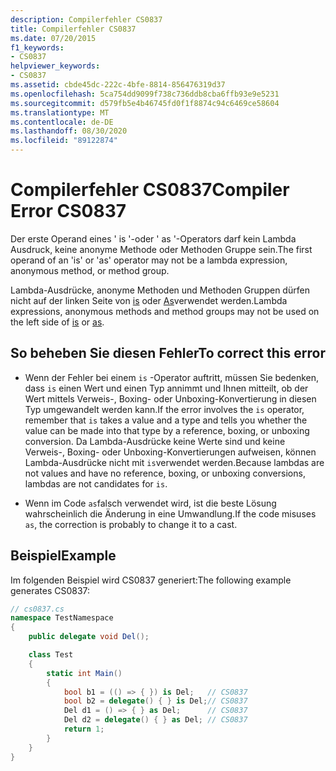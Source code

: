 ```yaml
---
description: Compilerfehler CS0837
title: Compilerfehler CS0837
ms.date: 07/20/2015
f1_keywords:
- CS0837
helpviewer_keywords:
- CS0837
ms.assetid: cbde45dc-222c-4bfe-8814-856476319d37
ms.openlocfilehash: 5ca754dd9099f738c736ddb8cba6ffb93e9e5231
ms.sourcegitcommit: d579fb5e4b46745fd0f1f8874c94c6469ce58604
ms.translationtype: MT
ms.contentlocale: de-DE
ms.lasthandoff: 08/30/2020
ms.locfileid: "89122874"
---
```

# <a name="compiler-error-cs0837"></a><span data-ttu-id="5f9e6-103">Compilerfehler CS0837</span><span class="sxs-lookup"><span data-stu-id="5f9e6-103">Compiler Error CS0837</span></span>
<span data-ttu-id="5f9e6-104">Der erste Operand eines ' is '-oder ' as '-Operators darf kein Lambda Ausdruck, keine anonyme Methode oder Methoden Gruppe sein.</span><span class="sxs-lookup"><span data-stu-id="5f9e6-104">The first operand of an 'is' or 'as' operator may not be a lambda expression, anonymous method, or method group.</span></span>

 <span data-ttu-id="5f9e6-105">Lambda-Ausdrücke, anonyme Methoden und Methoden Gruppen dürfen nicht auf der linken Seite von [is](../language-reference/operators/type-testing-and-cast.md#is-operator) oder [As](../language-reference/operators/type-testing-and-cast.md#as-operator)verwendet werden.</span><span class="sxs-lookup"><span data-stu-id="5f9e6-105">Lambda expressions, anonymous methods and method groups may not be used on the left side of [is](../language-reference/operators/type-testing-and-cast.md#is-operator) or [as](../language-reference/operators/type-testing-and-cast.md#as-operator).</span></span>

## <a name="to-correct-this-error"></a><span data-ttu-id="5f9e6-106">So beheben Sie diesen Fehler</span><span class="sxs-lookup"><span data-stu-id="5f9e6-106">To correct this error</span></span>

- <span data-ttu-id="5f9e6-107">Wenn der Fehler bei einem `is` -Operator auftritt, müssen Sie bedenken, dass `is` einen Wert und einen Typ annimmt und Ihnen mitteilt, ob der Wert mittels Verweis-, Boxing- oder Unboxing-Konvertierung in diesen Typ umgewandelt werden kann.</span><span class="sxs-lookup"><span data-stu-id="5f9e6-107">If the error involves the `is` operator, remember that `is` takes a value and a type and tells you whether the value can be made into that type by a reference, boxing, or unboxing conversion.</span></span> <span data-ttu-id="5f9e6-108">Da Lambda-Ausdrücke keine Werte sind und keine Verweis-, Boxing- oder Unboxing-Konvertierungen aufweisen, können Lambda-Ausdrücke nicht mit `is`verwendet werden.</span><span class="sxs-lookup"><span data-stu-id="5f9e6-108">Because lambdas are not values and have no reference, boxing, or unboxing conversions, lambdas are not candidates for `is`.</span></span>

- <span data-ttu-id="5f9e6-109">Wenn im Code `as`falsch verwendet wird, ist die beste Lösung wahrscheinlich die Änderung in eine Umwandlung.</span><span class="sxs-lookup"><span data-stu-id="5f9e6-109">If the code misuses `as`, the correction is probably to change it to a cast.</span></span>

## <a name="example"></a><span data-ttu-id="5f9e6-110">Beispiel</span><span class="sxs-lookup"><span data-stu-id="5f9e6-110">Example</span></span>

<span data-ttu-id="5f9e6-111">Im folgenden Beispiel wird CS0837 generiert:</span><span class="sxs-lookup"><span data-stu-id="5f9e6-111">The following example generates CS0837:</span></span>

```csharp
// cs0837.cs
namespace TestNamespace
{
    public delegate void Del();

    class Test
    {
        static int Main()
        {
            bool b1 = (() => { }) is Del;   // CS0837
            bool b2 = delegate() { } is Del;// CS0837
            Del d1 = () => { } as Del;      // CS0837  
            Del d2 = delegate() { } as Del; // CS0837
            return 1;
        }
    }
}
```
